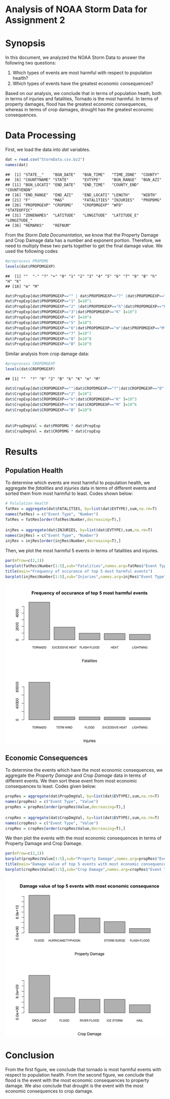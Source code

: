 Analysis of NOAA Storm Data for Assignment 2
========================================================

# Synopsis
In this document, we analyzed the NOAA Storm Data to answer the following two questions:

1. Which types of events are most harmful with respect to population health?
2. Which types of events have the greatest economic consequences?

Based on our analysis, we conclude that in terms of population heath, both in terms of injuries and fatalities, Tornado is the most harmful. In terms of property damages, flood has the greatest economic consequences, whereas in terms of crop damages, drought has the greatest economic consequences.

# Data Processing
First, we load the data into *dat* variables. 


```r
dat = read.csv("StormData.csv.bz2")
names(dat)
```

```
##  [1] "STATE__"    "BGN_DATE"   "BGN_TIME"   "TIME_ZONE"  "COUNTY"    
##  [6] "COUNTYNAME" "STATE"      "EVTYPE"     "BGN_RANGE"  "BGN_AZI"   
## [11] "BGN_LOCATI" "END_DATE"   "END_TIME"   "COUNTY_END" "COUNTYENDN"
## [16] "END_RANGE"  "END_AZI"    "END_LOCATI" "LENGTH"     "WIDTH"     
## [21] "F"          "MAG"        "FATALITIES" "INJURIES"   "PROPDMG"   
## [26] "PROPDMGEXP" "CROPDMG"    "CROPDMGEXP" "WFO"        "STATEOFFIC"
## [31] "ZONENAMES"  "LATITUDE"   "LONGITUDE"  "LATITUDE_E" "LONGITUDE_"
## [36] "REMARKS"    "REFNUM"
```

From the *Storm Data Documentation*, we know that the Property Damage and Crop Damage data has a number and exponent portion. Therefore, we need to multiply these two parts together to get the final damage value. We used the following codes


```r
#preprocess PROPDMG
levels(dat$PROPDMGEXP)
```

```
##  [1] ""  "-" "?" "+" "0" "1" "2" "3" "4" "5" "6" "7" "8" "B" "h" "H" "K"
## [18] "m" "M"
```

```r
dat$PropExp[dat$PROPDMGEXP=="" | dat$PROPDMGEXP=="?" |dat$PROPDMGEXP=="-"|dat$PROPDMGEXP=="+"|dat$PROPDMGEXP=="0" ]=10^0
dat$PropExp[dat$PROPDMGEXP=="1" ]=10^1
dat$PropExp[dat$PROPDMGEXP=="2" |dat$PROPDMGEXP=="h"|dat$PROPDMGEXP=="H"]=10^2
dat$PropExp[dat$PROPDMGEXP=="3"|dat$PROPDMGEXP=="K" ]=10^3
dat$PropExp[dat$PROPDMGEXP=="4" ]=10^4
dat$PropExp[dat$PROPDMGEXP=="5" ]=10^5
dat$PropExp[dat$PROPDMGEXP=="6"|dat$PROPDMGEXP=="m"|dat$PROPDMGEXP=="M" ]=10^6
dat$PropExp[dat$PROPDMGEXP=="7" ]=10^7
dat$PropExp[dat$PROPDMGEXP=="8" ]=10^8
dat$PropExp[dat$PROPDMGEXP=="B" ]=10^9
```
Similar analysis from crop damage data:


```r
#preprocess CROPDMGEXP
levels(dat$CROPDMGEXP)
```

```
## [1] ""  "?" "0" "2" "B" "k" "K" "m" "M"
```

```r
dat$CropExp[dat$CROPDMGEXP==""|dat$CROPDMGEXP=="?"|dat$CROPDMGEXP=="0" ]=10^0
dat$CropExp[dat$CROPDMGEXP=="2" ]=10^2
dat$CropExp[dat$CROPDMGEXP=="k"|dat$CROPDMGEXP=="K" ]=10^3
dat$CropExp[dat$CROPDMGEXP=="m"|dat$CROPDMGEXP=="M" ]=10^6
dat$CropExp[dat$CROPDMGEXP=="B" ]=10^9


dat$PropDmgVal = dat$PROPDMG * dat$PropExp
dat$CropDmgVal = dat$CROPDMG * dat$CropExp
```

# Results
## Population Health
To determine which events are most harmful to population health, we aggregate the *fatalities* and *injuries* data in terms of different events and sorted them from most harmful to least. Codes shown below:


```r
# Polulation Health
fatRes = aggregate(dat$FATALITIES, by=list(dat$EVTYPE),sum,na.rm=T)
names(fatRes) = c("Event Type", "Number")
fatRes = fatRes[order(fatRes$Number,decreasing=T),]

injRes = aggregate(dat$INJURIES, by=list(dat$EVTYPE),sum,na.rm=T)
names(injRes) = c("Event Type", "Number")
injRes = injRes[order(injRes$Number,decreasing=T),]
```

Then, we plot the most harmful 5 events in terms of fatalities and injuries.

```r
par(mfrow=c(2,1))
barplot(fatRes$Number[1:5],sub="Fatalities",names.arg=fatRes$"Event Type"[1:5],cex.names=0.75)
title(main="Frequency of occurance of top 5 most harmful events")
barplot(injRes$Number[1:5],sub="Injuries",names.arg=injRes$"Event Type"[1:5],cex.names=0.75)
```

![plot of chunk unnamed-chunk-5](figure/unnamed-chunk-5.png) 

## Economic Consequences
To determine the events which have the most economic consequences, we aggregate the *Property Damage* and *Crop Damage* data in terms of different events. We then sort these event from most economic consequences to least. Codes given below:


```r
propRes = aggregate(dat$PropDmgVal, by=list(dat$EVTYPE),sum,na.rm=T)
names(propRes) = c("Event Type", "Value")
propRes = propRes[order(propRes$Value,decreasing=T),]

cropRes = aggregate(dat$CropDmgVal, by=list(dat$EVTYPE),sum,na.rm=T)
names(cropRes) = c("Event Type", "Value")
cropRes = cropRes[order(cropRes$Value,decreasing=T),]
```

We then plot the events with the most economic consequences in terms of Property Damage and Crop Damage.


```r
par(mfrow=c(2,1))
barplot(propRes$Value[1:5],sub="Property Damage",names.arg=propRes$"Event Type"[1:5],cex.names=0.75)
title(main="Damage value of top 5 events with most economic consequence")
barplot(cropRes$Value[1:5],sub="Crop Damage",names.arg=cropRes$"Event Type"[1:5],cex.names=0.75)
```

![plot of chunk unnamed-chunk-7](figure/unnamed-chunk-7.png) 

# Conclusion
From the first figure, we conclude that tornado is most harmful events with respect to population health. From the second figure, we conclude that flood is the event with the most economic consequences to property damage. We also conclude that drought is the event with the most economic consequences to crop damage.
